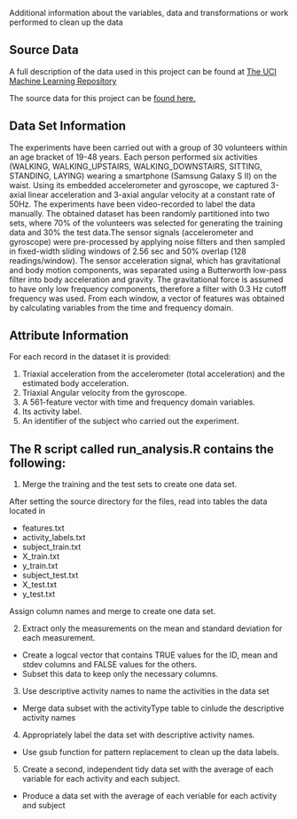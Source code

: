 Additional information about the variables, data and transformations or work performed to clean up the data

## Source Data
A full description of the data used in this project can be found at [The UCI Machine Learning Repository](http://archive.ics.uci.edu/ml/datasets/Human+Activity+Recognition+Using+Smartphones)

The source data for this project can be [found here.](https://d396qusza40orc.cloudfront.net/getdata%2Fprojectfiles%2FUCI%20HAR%20Dataset.zip)

## Data Set Information

The experiments have been carried out with a group of 30 volunteers within an age bracket of 19-48 years. 
Each person performed six activities (WALKING, WALKING_UPSTAIRS, WALKING_DOWNSTAIRS, SITTING, STANDING, LAYING) 
wearing a smartphone (Samsung Galaxy S II) on the waist. 
Using its embedded accelerometer and gyroscope, we captured 3-axial linear acceleration and 3-axial angular velocity at a 
constant rate of 50Hz. The experiments have been video-recorded to label the data manually. 
The obtained dataset has been randomly partitioned into two sets, where 70% of the volunteers was selected for generating 
the training data and 30% the test data.The sensor signals (accelerometer and gyroscope) were pre-processed by applying 
noise filters and then sampled in fixed-width sliding windows of 2.56 sec and 50% overlap (128 readings/window). 
The sensor acceleration signal, which has gravitational and body motion components, 
was separated using a Butterworth low-pass filter into body acceleration and gravity. 
The gravitational force is assumed to have only low frequency components, therefore a filter with 0.3 Hz cutoff frequency was used. 
From each window, a vector of features was obtained by calculating variables from the time and frequency domain.

## Attribute Information

For each record in the dataset it is provided:
  1. Triaxial acceleration from the accelerometer (total acceleration) and the estimated body acceleration.
  2. Triaxial Angular velocity from the gyroscope.
  3. A 561-feature vector with time and frequency domain variables.
  4. Its activity label.
  5. An identifier of the subject who carried out the experiment.

## The R script called run_analysis.R contains the following:

1. Merge the training and the test sets to create one data set.

  After setting the source directory for the files, read into tables the data located in
  * features.txt
  * activity_labels.txt
  * subject_train.txt
  * X_train.txt
  * y_train.txt
  * subject_test.txt
  * X_test.txt
  * y_test.txt

  Assign column names and merge to create one data set.

2. Extract only the measurements on the mean and standard deviation for each measurement.

  * Create a logcal vector that contains TRUE values for the ID, mean and stdev columns and FALSE values for the others. 
  * Subset this data to keep only the necessary columns.

3. Use descriptive activity names to name the activities in the data set

  * Merge data subset with the activityType table to cinlude the descriptive activity names

4. Appropriately label the data set with descriptive activity names.

  * Use gsub function for pattern replacement to clean up the data labels.

5. Create a second, independent tidy data set with the average of each variable for each activity and each subject.

  * Produce a data set with the average of each veriable for each activity and subject
